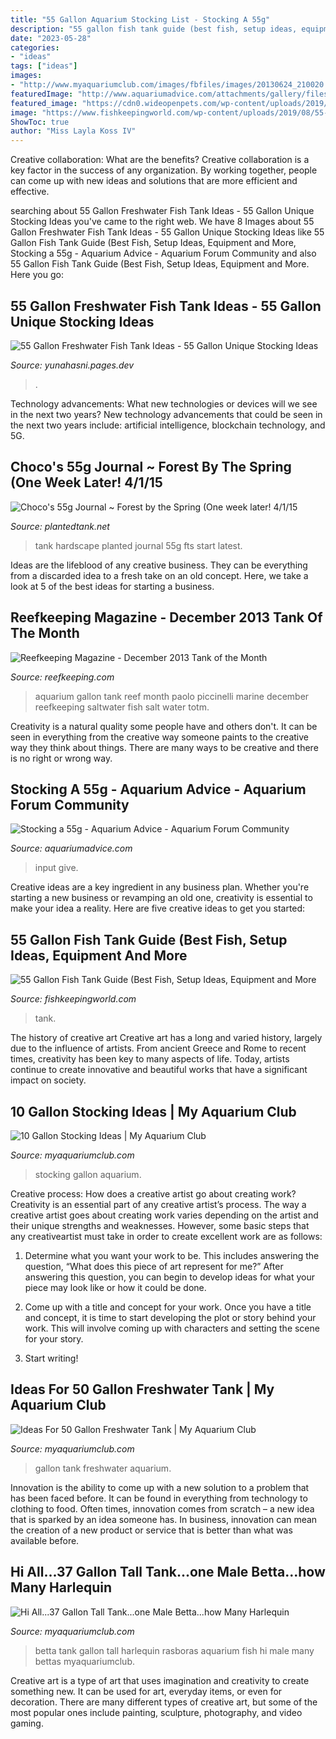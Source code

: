 ```yaml
---
title: "55 Gallon Aquarium Stocking List - Stocking A 55g"
description: "55 gallon fish tank guide (best fish, setup ideas, equipment and more"
date: "2023-05-28"
categories:
- "ideas"
tags: ["ideas"]
images:
- "http://www.myaquariumclub.com/images/fbfiles/images/20130624_210020.jpg"
featuredImage: "http://www.aquariumadvice.com/attachments/gallery/files/5/4/9/4/8/imag0161.jpg"
featured_image: "https://cdn0.wideopenpets.com/wp-content/uploads/2019/03/ft2.jpg"
image: "https://www.fishkeepingworld.com/wp-content/uploads/2019/08/55-Gallon-Fish-Tank-Guide-Best-Fish-Setup-Ideas-Equipment-and-More-Banner.jpg"
ShowToc: true
author: "Miss Layla Koss IV"
---
```



Creative collaboration: What are the benefits?
Creative collaboration is a key factor in the success of any organization. By working together, people can come up with new ideas and solutions that are more efficient and effective.

	

		
searching about 55 Gallon Freshwater Fish Tank Ideas - 55 Gallon Unique Stocking Ideas you've came to the right web. We have 8 Images about 55 Gallon Freshwater Fish Tank Ideas - 55 Gallon Unique Stocking Ideas like 55 Gallon Fish Tank Guide (Best Fish, Setup Ideas, Equipment and More, Stocking a 55g - Aquarium Advice - Aquarium Forum Community and also 55 Gallon Fish Tank Guide (Best Fish, Setup Ideas, Equipment and More. Here you go:
		
    
## 55 Gallon Freshwater Fish Tank Ideas - 55 Gallon Unique Stocking Ideas

<img loading=lazy src="https://cdn0.wideopenpets.com/wp-content/uploads/2019/03/ft2.jpg" onerror="this.onerror=null;this.src='https://tse2.mm.bing.net/th?id=OIP.1gDEGszjIhALnGiOzJc_NgHaFm&amp;pid=15.1';" alt="55 Gallon Freshwater Fish Tank Ideas - 55 Gallon Unique Stocking Ideas">

_Source: yunahasni.pages.dev_

>. 

	

Technology advancements: What new technologies or devices will we see in the next two years?
New technology advancements that could be seen in the next two years include: artificial intelligence, blockchain technology, and 5G.

    
## Choco&#039;s 55g Journal ~ Forest By The Spring (One Week Later! 4/1/15

<img loading=lazy src="http://i.imgur.com/eSfae15.jpg" onerror="this.onerror=null;this.src='https://tse3.mm.bing.net/th?id=OIP.YEa-0hxrM7-G5vb7L0UBvAHaDG&amp;pid=15.1';" alt="Choco&#039;s 55g Journal ~ Forest by the Spring (One week later! 4/1/15">

_Source: plantedtank.net_

>tank hardscape planted journal 55g fts start latest. 

	

Ideas are the lifeblood of any creative business. They can be everything from a discarded idea to a fresh take on an old concept. Here, we take a look at 5 of the best ideas for starting a business.

    
## Reefkeeping Magazine - December 2013 Tank Of The Month

<img loading=lazy src="http://www.reefkeeping.com/joomla/images/stories/totm/Dec2013/FTSlg.jpg" onerror="this.onerror=null;this.src='https://tse2.mm.bing.net/th?id=OIP.F0oF4mQiXIRG_yqf7viVEwHaEa&amp;pid=15.1';" alt="Reefkeeping Magazine - December 2013 Tank of the Month">

_Source: reefkeeping.com_

>aquarium gallon tank reef month paolo piccinelli marine december reefkeeping saltwater fish salt water totm. 

	

Creativity is a natural quality some people have and others don't. It can be seen in everything from the creative way someone paints to the creative way they think about things. There are many ways to be creative and there is no right or wrong way.

    
## Stocking A 55g - Aquarium Advice - Aquarium Forum Community

<img loading=lazy src="http://www.aquariumadvice.com/attachments/gallery/files/5/4/9/4/8/imag0161.jpg" onerror="this.onerror=null;this.src='https://tse4.mm.bing.net/th?id=OIP.z4a5IcQzrDbk1KoK7Xf8IQHaEb&amp;pid=15.1';" alt="Stocking a 55g - Aquarium Advice - Aquarium Forum Community">

_Source: aquariumadvice.com_

>input give. 

	

Creative ideas are a key ingredient in any business plan. Whether you're starting a new business or revamping an old one, creativity is essential to make your idea a reality. Here are five creative ideas to get you started: 

    
## 55 Gallon Fish Tank Guide (Best Fish, Setup Ideas, Equipment And More

<img loading=lazy src="https://www.fishkeepingworld.com/wp-content/uploads/2019/08/55-Gallon-Fish-Tank-Guide-Best-Fish-Setup-Ideas-Equipment-and-More-Banner.jpg" onerror="this.onerror=null;this.src='https://tse1.mm.bing.net/th?id=OIP.YwSTo5KCa1A5Ht7odYUBSQHaE7&amp;pid=15.1';" alt="55 Gallon Fish Tank Guide (Best Fish, Setup Ideas, Equipment and More">

_Source: fishkeepingworld.com_

>tank. 

	

The history of creative art
Creative art has a long and varied history, largely due to the influence of artists. From ancient Greece and Rome to recent times, creativity has been key to many aspects of life. Today, artists continue to create innovative and beautiful works that have a significant impact on society.

    
## 10 Gallon Stocking Ideas | My Aquarium Club

<img loading=lazy src="https://dlgdxii3fgupk.cloudfront.net/myaquariumclub.com/images/fbfiles/images/image-3738358bfdd67d1fe7b9b625edf605c1_v_1401704956.jpg" onerror="this.onerror=null;this.src='https://tse3.mm.bing.net/th?id=OIP.iUZi7IXPlYv7HRxxvLS47wHaFh&amp;pid=15.1';" alt="10 Gallon Stocking Ideas | My Aquarium Club">

_Source: myaquariumclub.com_

>stocking gallon aquarium. 

	

Creative process: How does a creative artist go about creating work?
Creativity is an essential part of any creative artist’s process. The way a creative artist goes about creating work varies depending on the artist and their unique strengths and weaknesses. However, some basic steps that any creativeartist must take in order to create excellent work are as follows:
1. Determine what you want your work to be. This includes answering the question, “What does this piece of art represent for me?” After answering this question, you can begin to develop ideas for what your piece may look like or how it could be done.

2. Come up with a title and concept for your work. Once you have a title and concept, it is time to start developing the plot or story behind your work. This will involve coming up with characters and setting the scene for your story.

3. Start writing!

    
## Ideas For 50 Gallon Freshwater Tank | My Aquarium Club

<img loading=lazy src="http://dlgdxii3fgupk.cloudfront.net/myaquariumclub.com/images/fbfiles/images/SAM_4068_v_1401704183.JPG" onerror="this.onerror=null;this.src='https://tse2.mm.bing.net/th?id=OIP.L71TMJcV0mLtcAUcUEUlKQHaFj&amp;pid=15.1';" alt="Ideas For 50 Gallon Freshwater Tank | My Aquarium Club">

_Source: myaquariumclub.com_

>gallon tank freshwater aquarium. 

	

Innovation is the ability to come up with a new solution to a problem that has been faced before. It can be found in everything from technology to clothing to food. Often times, innovation comes from scratch – a new idea that is sparked by an idea someone has. In business, innovation can mean the creation of a new product or service that is better than what was available before.

    
## Hi All...37 Gallon Tall Tank...one Male Betta...how Many Harlequin

<img loading=lazy src="http://www.myaquariumclub.com/images/fbfiles/images/20130624_210020.jpg" onerror="this.onerror=null;this.src='https://tse3.mm.bing.net/th?id=OIP.pKIxK9RaW-9tAE_qujatnAHaFj&amp;pid=15.1';" alt="Hi All...37 Gallon Tall Tank...one Male Betta...how Many Harlequin">

_Source: myaquariumclub.com_

>betta tank gallon tall harlequin rasboras aquarium fish hi male many bettas myaquariumclub. 

	

Creative art is a type of art that uses imagination and creativity to create something new. It can be used for art, everyday items, or even for decoration. There are many different types of creative art, but some of the most popular ones include painting, sculpture, photography, and video gaming.

